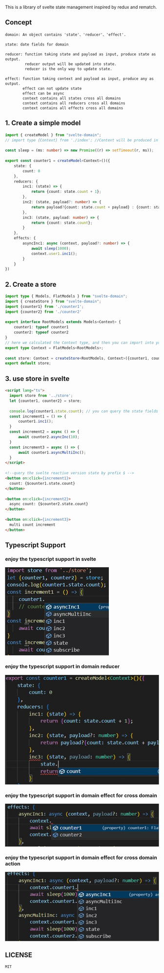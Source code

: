 This is a library of svelte state management inspired by redux and rematch.

## Concept
```
domain: An object contains 'state'、'reducer'、'effect'.  

state: date fields for domain  

reducer: function taking state and payload as input, produce state as output.  
         reducer output will be updated into state.  
         reducer is the only way to update state.  

effect: function taking context and payload as input, produce any as output.  
        effect can not update state  
        effect can be async  
        context contains all states cross all domains  
        context contains all reducers cross all domains  
        context contains all effects cross all domains  
```


## 1. Create a simple model
```typescript
import { createModel } from "svelte-domain";
// import type {Context} from './index'; //Context will be produced in 2 step, omit

const sleep = (ms: number) => new Promise((r) => setTimeout(r, ms));

export const counter1 = createModel<Context>()({
    state: {
        count: 0
    },
    reducers: {
        inc1: (state) => {
            return {count: state.count + 1};
        },
        inc2: (state, payload?: number) => {
            return payload?{count: state.count + payload} : {count: state.count};
        },
        inc3: (state, payload: number) => {
            return {count: state.count};
        }
    },
    effects: {
        asyncInc1: async (context, payload?: number) => {
            await sleep(1000);
            context.user1.inc1();
        }
    }
})
```

## 2. Create a store
```typescript
import type { Models, FlatModels } from "svelte-domain";
import { createStore } from "svelte-domain";
import {counter1} from './counter1';
import {counter2} from './counter2'

export interface RootModels extends Models<Context> {
	counter1: typeof counter1
    counter2: typeof counter2
}
// here we calculated the Context type, and then you can import into your model file
export type Context = FlatModels<RootModels>;

const store: Context = createStore<RootModels, Context>({counter1, counter2});
export default store;

```

## 3. use store in svelte
``` html
<script lang="ts">
  import store from '../store';
  let {counter1, counter2} = store;

  console.log(counter1.state.count); // you can query the state fields
  const increment1 = () => {
      counter1.inc1();
  }
  const increment2 = async () => {
      await counter2.asyncInc(10);
  }
  const increment3 = async () => {
      await counter1.asyncMultiInc();
  }
</script>

<!--query the svelte reactive version state by prefix $ -->
<button on:click={increment1}>
  count: {$counter1.state.count}
</button>

<button on:click={increment2}>
  async count: {$counter2.state.count}
</button>

<button on:click={increment3}>
  multi count increment
</button>
```

## Typescript Support
### enjoy the typescript support in svelte
![](https://github.com/thegenius/svelte-domain/blob/main/docs/tips_in_svelte.jpg)  

### enjoy the typescript support in domain reducer  
![](https://github.com/thegenius/svelte-domain/blob/main/docs/tips_in_reducer.jpg)

### enjoy the typescript support in domain effect for cross domain
![](https://github.com/thegenius/svelte-domain/blob/main/docs/tips_in_effect_multi_domain.jpg)

### enjoy the typescript support in domain effect for cross domain action
![](https://github.com/thegenius/svelte-domain/blob/main/docs/tips_in_effect_actions.jpg)


## LICENSE
```
MIT
```